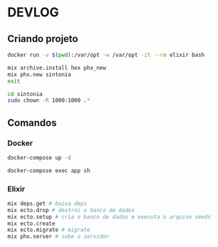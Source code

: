 # DEVLOG

## Criando projeto

```sh
docker run -v $(pwd):/var/opt -w /var/opt -it --rm elixir bash
```

```sh
mix archive.install hex phx_new
mix phx.new sintonia
exit
```

```sh
cd sintonia
sudo chown -R 1000:1000 .*
```

## Comandos

### Docker

```sh
docker-compose up -d

docker-compose exec app sh
```

### Elixir

```sh
mix deps.get # baixa deps
mix ecto.drop # destrói o banco de dados
mix ecto.setup # cria o banco de dados e executa o arquivo seeds
mix ecto.create
mix ecto.migrate # migrate
mix phx.server # sobe o servidor
```
